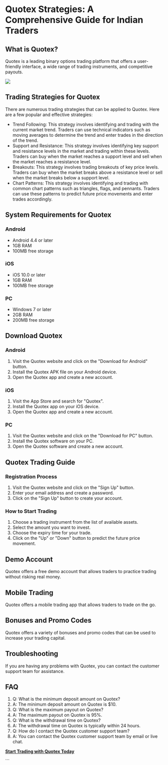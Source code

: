 # Quotex Strategies: A Comprehensive Guide for Indian Traders

## What is Quotex?

Quotex is a leading binary options trading platform that offers a
user-friendly interface, a wide range of trading instruments, and
competitive payouts.

[![](https://static.quotex.io/files/4_en/300_250.jpg)](https://traff.sbs/brokerqxlid)

## Trading Strategies for Quotex

There are numerous trading strategies that can be applied to Quotex.
Here are a few popular and effective strategies:

-   Trend Following: This strategy involves identifying and trading with
    the current market trend. Traders can use technical indicators such
    as moving averages to determine the trend and enter trades in the
    direction of the trend.
-   Support and Resistance: This strategy involves identifying key
    support and resistance levels in the market and trading within these
    levels. Traders can buy when the market reaches a support level and
    sell when the market reaches a resistance level.
-   Breakouts: This strategy involves trading breakouts of key price
    levels. Traders can buy when the market breaks above a resistance
    level or sell when the market breaks below a support level.
-   Chart Patterns: This strategy involves identifying and trading with
    common chart patterns such as triangles, flags, and pennants.
    Traders can use these patterns to predict future price movements and
    enter trades accordingly.

## System Requirements for Quotex

### Android

-   Android 4.4 or later
-   1GB RAM
-   100MB free storage

### iOS

-   iOS 10.0 or later
-   1GB RAM
-   100MB free storage

### PC

-   Windows 7 or later
-   2GB RAM
-   200MB free storage

## Download Quotex

### Android

1.  Visit the Quotex website and click on the "Download for
    Android" button.
2.  Install the Quotex APK file on your Android device.
3.  Open the Quotex app and create a new account.

### iOS

1.  Visit the App Store and search for "Quotex".
2.  Install the Quotex app on your iOS device.
3.  Open the Quotex app and create a new account.

### PC

1.  Visit the Quotex website and click on the "Download for PC"
    button.
2.  Install the Quotex software on your PC.
3.  Open the Quotex software and create a new account.

## Quotex Trading Guide

### Registration Process

1.  Visit the Quotex website and click on the "Sign Up" button.
2.  Enter your email address and create a password.
3.  Click on the "Sign Up" button to create your account.

### How to Start Trading

1.  Choose a trading instrument from the list of available assets.
2.  Select the amount you want to invest.
3.  Choose the expiry time for your trade.
4.  Click on the "Up" or "Down" button to predict the future
    price movement.

## Demo Account

Quotex offers a free demo account that allows traders to practice
trading without risking real money.

## Mobile Trading

Quotex offers a mobile trading app that allows traders to trade on the
go.

## Bonuses and Promo Codes

Quotex offers a variety of bonuses and promo codes that can be used to
increase your trading capital.

## Troubleshooting

If you are having any problems with Quotex, you can contact the customer
support team for assistance.

## FAQ

1.  Q: What is the minimum deposit amount on Quotex?
2.  A: The minimum deposit amount on Quotex is \$10.
3.  Q: What is the maximum payout on Quotex?
4.  A: The maximum payout on Quotex is 95%.
5.  Q: What is the withdrawal time on Quotex?
6.  A: The withdrawal time on Quotex is typically within 24 hours.
7.  Q: How do I contact the Quotex customer support team?
8.  A: You can contact the Quotex customer support team by email or live
    chat.

**[Start Trading with Quotex
Today](\%22https://traff.sbs/brokerqxsignup\%22)**

\`\`\`

